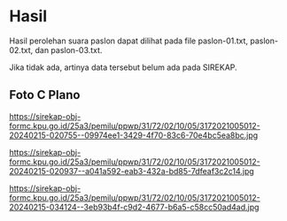 # Hasil

Hasil perolehan suara paslon dapat dilihat pada file paslon-01.txt, paslon-02.txt, dan paslon-03.txt.

Jika tidak ada, artinya data tersebut belum ada pada SIREKAP.

## Foto C Plano

https://sirekap-obj-formc.kpu.go.id/25a3/pemilu/ppwp/31/72/02/10/05/3172021005012-20240215-020755--09974ee1-3429-4f70-83c6-70e4bc5ea8bc.jpg

https://sirekap-obj-formc.kpu.go.id/25a3/pemilu/ppwp/31/72/02/10/05/3172021005012-20240215-020937--a041a592-eab3-432a-bd85-7dfeaf3c2c14.jpg

https://sirekap-obj-formc.kpu.go.id/25a3/pemilu/ppwp/31/72/02/10/05/3172021005012-20240215-034124--3eb93b4f-c9d2-4677-b6a5-c58cc50ad4ad.jpg
